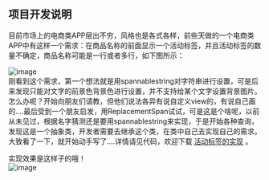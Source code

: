 ## 项目开发说明  

目前市场上的电商类APP层出不穷，风格也是各式各样，前些天做的一个电商类APP中有这样一个需求：在商品名称的前面显示一个活动标签，并且活动标签的数量不确定，商品名称可能是一行或者多行，如下图所示：  

![image](https://github.com/KN923/activityLable/raw/master/img/a.png)  
刚看到这个需求，第一个想法就是用spannablestring对字符串进行设置，可是后来发现只能对文字的前景色背景色进行设置，并不支持给某个文字设置背景图片。怎么办呢？开始向朋友们请教，但他们说法各异有说自定义view的，有说自己画的....最后受到一个朋友启发，用ReplacementSpan试试，可是这是个啥呢，以前从未见过，根据名字猜测还是要用spannablestring来实现，于是开始各种查询，发现这是一个抽象类，开发者需要去继承这个类，在类中自己去实现自己的需求。大致看了一下，就开始动手写了....详情请见代码，欢迎下载 [活动标签的实现](https://github.com/KN923/activityLable.git) 。  

实现效果是这样子的哦！  
![image](https://github.com/KN923/activityLable/raw/master/img/b.png)

